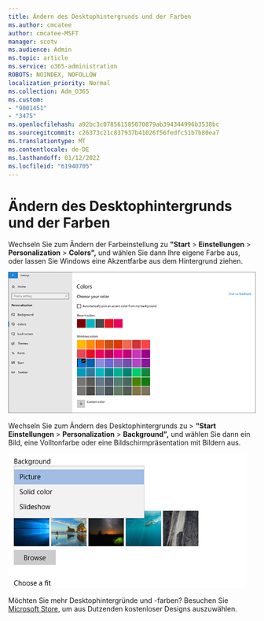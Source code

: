 ```yaml
---
title: Ändern des Desktophintergrunds und der Farben
ms.author: cmcatee
author: cmcatee-MSFT
manager: scotv
ms.audience: Admin
ms.topic: article
ms.service: o365-administration
ROBOTS: NOINDEX, NOFOLLOW
localization_priority: Normal
ms.collection: Adm_O365
ms.custom:
- "9001451"
- "3475"
ms.openlocfilehash: a92bc3c078561585070879ab394344996b3538bc
ms.sourcegitcommit: c26373c21c837937b41026f56fedfc51b7b80ea7
ms.translationtype: MT
ms.contentlocale: de-DE
ms.lasthandoff: 01/12/2022
ms.locfileid: "61940705"
---
```

# <a name="change-your-desktop-background-and-colors"></a>Ändern des Desktophintergrunds und der Farben

Wechseln Sie zum Ändern der Farbeinstellung zu **"Start**  >  **Einstellungen**  >  **Personalization**  >  **Colors",** und wählen Sie dann Ihre eigene Farbe aus, oder lassen Sie Windows eine Akzentfarbe aus dem Hintergrund ziehen.

![Personalisieren Sie Ihre Farben in Windows.](media/windows-personalization-colors.png)

Wechseln Sie zum Ändern des Desktophintergrunds zu  >  **"Start Einstellungen**  >  **Personalization**  >  **Background",** und wählen Sie dann ein Bild, eine Volltonfarbe oder eine Bildschirmpräsentation mit Bildern aus. 

![Ändern Sie ihren Windows Desktophintergrund.](media/windows-desktop-background.png)

Möchten Sie mehr Desktophintergründe und -farben? Besuchen Sie [Microsoft Store,](https://www.microsoft.com/store/collections/windowsthemes) um aus Dutzenden kostenloser Designs auszuwählen.
